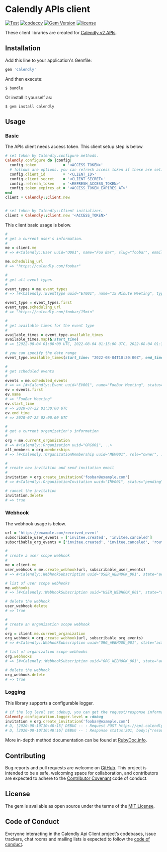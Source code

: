# Calendly APIs client

[![Test](https://github.com/koshilife/calendly-api-ruby-client/workflows/Test/badge.svg)](https://github.com/koshilife/calendly-api-ruby-client/actions?query=workflow%3ATest)
[![codecov](https://codecov.io/gh/koshilife/calendly-api-ruby-client/branch/master/graph/badge.svg)](https://codecov.io/gh/koshilife/calendly-api-ruby-client)
[![Gem Version](https://badge.fury.io/rb/calendly.svg)](http://badge.fury.io/rb/calendly)
[![license](https://img.shields.io/github/license/koshilife/calendly-api-ruby-client)](https://github.com/koshilife/calendly-api-ruby-client/blob/master/LICENSE.txt)

These client libraries are created for [Calendly v2 APIs](https://calendly.stoplight.io/).

## Installation

Add this line to your application's Gemfile:

```ruby
gem 'calendly'
```

And then execute:

    $ bundle

Or install it yourself as:

    $ gem install calendly

## Usage

### Basic

The APIs client needs access token.
This client setup step is below.

```ruby
# set token by Calendly.configure methods.
Calendly.configure do |config|
  config.token            = '<ACCESS_TOKEN>'
  # follows are options. you can refresh access token if these are set.
  config.client_id        = '<CLIENT_ID>'
  config.client_secret    = '<CLIENT_SECRET>'
  config.refresh_token    = '<REFRESH_ACCESS_TOKEN>'
  config.token_expires_at = '<ACCESS_TOKEN_EXPIRES_AT>'
end
client = Calendly::Client.new


# set token by Calendly::Client initializer.
client = Calendly::Client.new '<ACCESS_TOKEN>'
```

This client basic usage is below.

```ruby
#
# get a current user's information.
#
me = client.me
# => #<Calendly::User uuid="U001", name="Foo Bar", slug="foobar", email="foobar@example.com", ..>

me.scheduling_url
# => "https://calendly.com/foobar"

#
# get all event types
#
event_types = me.event_types
# => [#<Calendly::EventType uuid="ET001", name="15 Minute Meeting", type="StandardEventType", slug="15min", active=true, kind="solo", scheduling_url="https://calendly.com/foobar/15min", ..>, #<Calendly::EventType uuid="ET002", name="30 Minute Meeting", type="StandardEventType", slug="30min", active=true, kind="solo", scheduling_url="https://calendly.com/foobar/30min", ..>]

event_type = event_types.first
event_type.scheduling_url
# => "https://calendly.com/foobar/15min"

#
# get available times for the event type
#
available_times = event_type.available_times
available_times.map(&:start_time)
# => [2022-08-04 01:00:00 UTC, 2022-08-04 01:15:00 UTC, 2022-08-04 01:30:00 UTC]

# you can specify the date range
event_type.available_times(start_time: "2022-08-04T10:30:00Z", end_time: "2022-08-05T10:30:00Z")

#
# get scheduled events
#
events = me.scheduled_events
# => => [#<Calendly::Event uuid="EV001", name="FooBar Meeting", status="active", ..>, #<Calendly::Event uuid="EV002", name="Team Meeting", status="active", ..>]
ev = events.first
ev.name
# => "FooBar Meeting"
ev.start_time
# => 2020-07-22 01:30:00 UTC
ev.end_time
# => 2020-07-22 02:00:00 UTC

#
# get a current organization's information
#
org = me.current_organization
# => #<Calendly::Organization uuid="ORG001", ..>
all_members = org.memberships
# => [#<Calendly::OrganizationMembership uuid="MEM001", role="owner", ..>, #<Calendly::OrganizationMembership uuid="MEM002", role="user", ..>]

#
# create new invitation and send invitation email
#
invitation = org.create_invitation('foobar@example.com')
# => #<Calendly::OrganizationInvitation uuid="INV001", status="pending", email="foobar@example.com", ..>

# cancel the invitation
invitation.delete
# => true
```

### Webhook

The webhook usage is below.

```ruby
url = 'https://example.com/received_event'
subscribable_user_events = ['invitee.created', 'invitee.canceled']
subscribable_org_events = ['invitee.created', 'invitee.canceled', 'routing_form_submission.created']

#
# create a user scope webhook
#
me = client.me
user_webhook = me.create_webhook(url, subscribable_user_events)
# => #<Calendly::WebhookSubscription uuid="USER_WEBHOOK_001", state="active", scope="user", events=["invitee.created", "invitee.canceled"], callback_url="https://example.com/received_event", ..>

# list of user scope webhooks
me.webhooks
# => [#<Calendly::WebhookSubscription uuid="USER_WEBHOOK_001", state="active", scope="user", events=["invitee.created", "invitee.canceled"], callback_url="https://example.com/received_event", ..>]

# delete the webhook
user_webhook.delete
# => true

#
# create an organization scope webhook
#
org = client.me.current_organization
org_webhook = org.create_webhook(url, subscribable_org_events)
# => #<Calendly::WebhookSubscription uuid="ORG_WEBHOOK_001", state="active", scope="organization", events=["invitee.created", "invitee.canceled", "routing_form_submission.created"], callback_url="https://example.com/received_event", ..>

# list of organization scope webhooks
org.webhooks
# => [#<Calendly::WebhookSubscription uuid="ORG_WEBHOOK_001", state="active", scope="organization", events=["invitee.created", "invitee.canceled"], callback_url="https://example.com/received_event", ..>]

# delete the webhook
org_webhook.delete
# => true
```

### Logging

This library supports a configurable logger.

```ruby
# if the log level set :debug, you can get the request/response information.
Calendly.configuration.logger.level = :debug
invitation = org.create_invitation('foobar@example.com')
# D, [2020-08-10T10:48:15] DEBUG -- : Request POST https://api.calendly.com/organizations/ORG001/invitations params:, body:{:email=>"foobar@example.com"}
# D, [2020-08-10T10:48:16] DEBUG -- : Response status:201, body:{"resource":{"created_at":"2020-08-10T10:48:16.051159Z","email":"foobar@example.com","last_sent_at":"2020-08-10T10:48:16.096518Z","organization":"https://api.calendly.com/organizations/ORG001","status":"pending","updated_at":"2020-08-10T10:48:16.051159Z","uri":"https://api.calendly.com/organizations/ORG001/invitations/INV001"}}
```

More in-depth method documentation can be found at [RubyDoc.info](https://www.rubydoc.info/gems/calendly/).

## Contributing

Bug reports and pull requests are welcome on [GitHub](https://github.com/koshilife/calendly-api-ruby-client). This project is intended to be a safe, welcoming space for collaboration, and contributors are expected to adhere to the [Contributor Covenant](http://contributor-covenant.org) code of conduct.

## License

The gem is available as open source under the terms of the [MIT License](https://opensource.org/licenses/MIT).

## Code of Conduct

Everyone interacting in the Calendly Api Client project’s codebases, issue trackers, chat rooms and mailing lists is expected to follow the [code of conduct](https://github.com/koshilife/calendly-api-ruby-client/blob/master/CODE_OF_CONDUCT.md).
